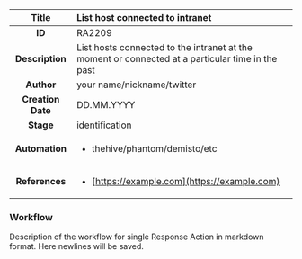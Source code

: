 | Title                       |  List host connected to intranet         |
|:---------------------------:|:--------------------|
| **ID**                      | RA2209            |
| **Description**             | List hosts connected to the intranet at the moment or connected at a particular time in the past   |
| **Author**                  | your name/nickname/twitter        |
| **Creation Date**           | DD.MM.YYYY |
| **Stage**                   | identification         |
| **Automation** |<ul><li>thehive/phantom/demisto/etc</li></ul>|
| **References** |<ul><li>[https://example.com](https://example.com)</li></ul>|

### Workflow

Description of the workflow for single Response Action in markdown format.
Here newlines will be saved.

